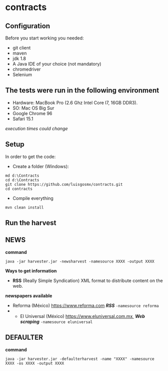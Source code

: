 # contracts

## Configuration
Before you start working you needed:
- git client
- maven 
- jdk 1.8
- A Java IDE of your choice (not mandatory)
- chromedriver
- Selenium

## The tests were run in the following environment

- Hardware: MacBook Pro (2.6 Ghz Intel Core I7, 16GB DDR3).
- SO: Mac OS Big Sur
- Google Chrome 96
- Safari 15.1

_execution times could change_

## Setup
In order to get the code:

- Create a folder (Windows): 
```
md d:\Contracts
cd d:\Contracts
git clone https://github.com/luisgosmx/contracts.git
cd contracts
```
- Compile everything
```
mvn clean install
```
## Run the harvest

## NEWS

 **command**
 
 `java -jar harvester.jar -newsharvest -namesource XXXX -output XXXX`
 

**Ways to get information**
 - **RSS** (Really Simple Syndication) XML format to distribute content on the web.

**newspapers available**

- Reforma (México)  https://www.reforma.com   **_RSS_**            `-namesource reforma`
- - El Universal (México) https://www.eluniversal.com.mx   **_Web scraping_**       `-namesource eluniversal`

## DEFAULTER

**command**
 
 `java -jar harvester.jar -defaulterharvest -name "XXXX" -namesource XXXX -os XXXX -output XXXX`
